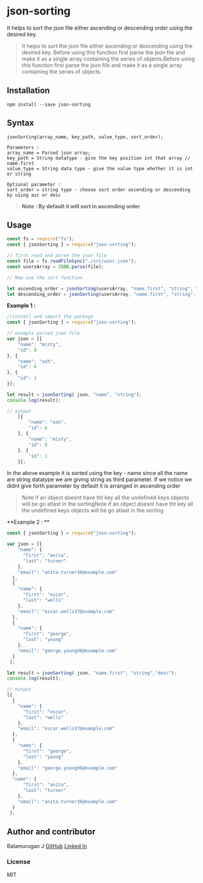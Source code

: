 # json-sorting
It helps to sort the json file either ascending or descending order using the desired key.
> It helps to sort the json file either ascending or descending using the desired key.
Before using this function first parse the json file and make it as a single array containing the series of objects.Before using this function first parse the json file and make it as a single array containing the series of objects.

## Installation
   	npm install --save json-sorting

## Syntax


    jsonSorting(array_name, key_path, value_type, sort_order);
    
    Parameters : 
    array_name = Parsed json array;
    key_path = String datatype - give the key position int that array // name.first
    value_type = String data type - give the value type whether it is int or string
    
    Optional parameter :
    sort_order = string type - choose sort order ascending or descending by using asc or desc
	
> **Note : By default it will sort in ascending order**

## Usage
```javascript
const fs = require("fs");
const { jsonSorting } = require("json-sorting");

// first read and parse the json file 
const file = fs.readFileSync("./src/user.json");
const usersArray = JSON.parse(file);

// Now use the sort function

let ascending_order = jsonSorting(usersArray, "name.first", "string", "asc");
let descending_order = jsonSorting(usersArray, "name.first", "string", "desc");
```

**Example 1 :**
```javascript
//install and import the package
const { jsonSorting } = require("json-sorting");

// example parsed json file
var json = [{
    "name": "misty",
    "id": 8
}, {
    "name": "ash",
    "id": 6
}, {
    "id": 1
}];

let result = jsonSorting( json, "name", "string");
console.log(result);

// output
	[{
		"name": "ash",
		"id": 6
	}, {
		"name": "misty",
		"id": 8
	}, {
		"id": 1
	}];
```

In the above example it is sorted using the key - name since all the name are string datatype we are giving string as third parameter. If we notice we didnt give forth parameter by default it is arranged in ascending order

> Note if an object doesnt have tht key all the undefined keys objects will be go atlast in the sortingNote if an object doesnt have tht key all the undefined keys objects will be go atlast in the sorting

**Example 2 : **
```javascript
const { jsonSorting } = require("json-sorting");

var json = [{
    "name": {
      "first": "anita",
      "last": "turner"
    },
    "email": "anita.turner36@example.com"
  },
  {
    "name": {
      "first": "oscar",
      "last": "wells"
    },
    "email": "oscar.wells37@example.com"
  },
  {
    "name": {
      "first": "george",
      "last": "young"
    },
    "email": "george.young96@example.com"
  }
 ];

let result = jsonSorting( json, "name.first", "string","desc");
console.log(result);

// output
[{
  {
    "name": {
      "first": "oscar",
      "last": "wells"
    },
    "email": "oscar.wells37@example.com"
  },
  {
    "name": {
      "first": "george",
      "last": "young"
    },
    "email": "george.young96@example.com"
  },
  "name": {
      "first": "anita",
      "last": "turner"
    },
    "email": "anita.turner36@example.com"
  }
 ];
```

## Author and contributor
Balamurugan J
[GitHub](https://github.com/balamuruganjbm?tab=repositories "GitHub")
[Linked In](www.linkedin.com/in/balamurugan-j-42160916b "LinkedIn")

### License
MIT